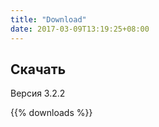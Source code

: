 ```yaml
---
title: "Download"
date: 2017-03-09T13:19:25+08:00
---
```

## Скачать

Версия 3.2.2

{{% downloads %}}
